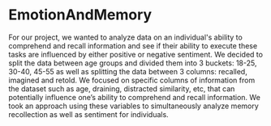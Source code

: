 # EmotionAndMemory

For our project, we wanted to analyze data on an individual's ability to comprehend and recall information and see if their ability to execute these tasks are influenced by either positive or negative sentiment. We decided to split the data between age groups and divided them into 3 buckets: 18-25, 30-40, 45-55 as well as splitting the data between 3 columns: recalled, imagined and retold. We focused on specific columns of information from the dataset such as age, draining, distracted similarity, etc, that can potentially influence one’s ability to comprehend and recall information. We took an approach using these variables to simultaneously analyze memory recollection as well as sentiment for individuals.
